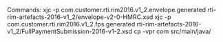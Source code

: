 Commands:
xjc -p com.customer.rti.rim2016.v1_2.envelope.generated rti-rim-artefacts-2016-v1_2/envelope-v2-0-HMRC.xsd
xjc -p com.customer.rti.rim2016.v1_2.fps.generated rti-rim-artefacts-2016-v1_2/FullPaymentSubmission-2016-v1-2.xsd
cp -vpr com src/main/java/

